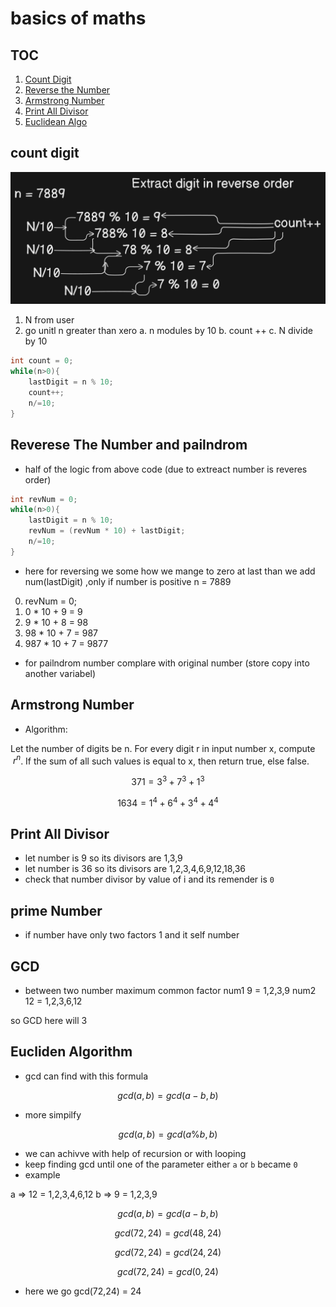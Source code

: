 # basics of maths

## TOC

1. [Count Digit](#count-digit)
2. [Reverse the Number](#reverese-the-number)
3. [Armstrong Number](#armstrong-number)
4. [Print All Divisor](#print-all-divisor)
5. [Euclidean Algo](#eucliden-algorithm)

## count digit

![count digit](.\images\count-digit.png)

1. N from user
2. go unitl n greater than xero
   a. n modules by 10
   b. count ++
   c. N divide by 10

```cpp
int count = 0;
while(n>0){
    lastDigit = n % 10;
    count++;
    n/=10;
}
```

## Reverese The Number and pailndrom

- half of the logic from above code (due to extreact number is reveres order)

```cpp
int revNum = 0;
while(n>0){
    lastDigit = n % 10;
    revNum = (revNum * 10) + lastDigit;
    n/=10;
}
```

- here for reversing we some how we mange to zero at last than we add num(lastDigit) ,only if number is positive
  n = 7889

0. revNum = 0;
1. 0 \* 10 + 9 = 9
2. 9 \* 10 + 8 = 98
3. 98 \* 10 + 7 = 987
4. 987 \* 10 + 7 = 9877

- for pailndrom number complare with original number (store copy into another variabel)

## Armstrong Number

- Algorithm:

Let the number of digits be n.
For every digit r in input number x, compute $\ r^{n}$.
If the sum of all such values is equal to x, then return true, else false.

$$
371= 3 ^ {3} + 7 ^ {3} + 1 ^ {3}
$$

$$
1634 = 1 ^ {4} + 6 ^ {4} + 3 ^ {4} + 4 ^ {4}
$$

## Print All Divisor

- let number is 9 so its divisors are 1,3,9
- let number is 36 so its divisors are 1,2,3,4,6,9,12,18,36
- check that number divisor by value of i and its remender is `0`

## prime Number

- if number have only two factors 1 and it self number

## GCD

- between two number maximum common factor
  num1 9 = 1,2,3,9
  num2 12 = 1,2,3,6,12

so GCD here will 3

## Eucliden Algorithm

- gcd can find with this formula

$$
gcd(a,b) = gcd(a-b,b)
$$

- more simpilfy

$$
gcd(a,b) = gcd(a \% b,b)
$$

- we can achivve with help of recursion or with looping
- keep finding gcd until one of the parameter either `a` or `b` became `0`
- example

a => 12 = 1,2,3,4,6,12
b => 9 = 1,2,3,9

$$
gcd(a,b) = gcd(a-b,b)
$$

$$
gcd(72,24) = gcd(48,24)
$$

$$
gcd(72,24) = gcd(24,24)
$$

$$
gcd(72,24) = gcd(0,24)
$$

- here we go gcd(72,24) = 24

